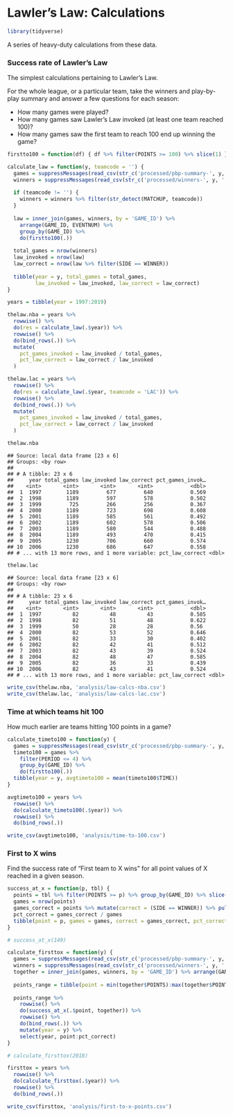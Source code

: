 Lawler’s Law: Calculations
================

``` r
library(tidyverse)
```

A series of heavy-duty calculations from these data.

### Success rate of Lawler’s Law

The simplest calculations pertaining to Lawler’s Law.

For the whole league, or a particular team, take the winners and
play-by-play summary and answer a few questions for each season:

  - How many games were played?
  - How many games saw Lawler’s Law invoked (at least one team reached
    100)?
  - How many games saw the first team to reach 100 end up winning the
    game?

<!-- end list -->

``` r
firstto100 = function(df) { df %>% filter(POINTS >= 100) %>% slice(1) }

calculate_law = function(y, teamcode = '') {
  games = suppressMessages(read_csv(str_c('processed/pbp-summary-', y, '.csv')))
  winners = suppressMessages(read_csv(str_c('processed/winners-', y, '.csv')))
  
  if (teamcode != '') {
    winners = winners %>% filter(str_detect(MATCHUP, teamcode))
  }
  
  law = inner_join(games, winners, by = 'GAME_ID') %>% 
    arrange(GAME_ID, EVENTNUM) %>% 
    group_by(GAME_ID) %>% 
    do(firstto100(.))
  
  total_games = nrow(winners)
  law_invoked = nrow(law)
  law_correct = nrow(law %>% filter(SIDE == WINNER))
  
  tibble(year = y, total_games = total_games,
         law_invoked = law_invoked, law_correct = law_correct)
}
```

``` r
years = tibble(year = 1997:2019)

thelaw.nba = years %>% 
  rowwise() %>% 
  do(res = calculate_law(.$year)) %>% 
  rowwise() %>% 
  do(bind_rows(.)) %>% 
  mutate(
    pct_games_invoked = law_invoked / total_games,
    pct_law_correct = law_correct / law_invoked
  )

thelaw.lac = years %>% 
  rowwise() %>% 
  do(res = calculate_law(.$year, teamcode = 'LAC')) %>% 
  rowwise() %>% 
  do(bind_rows(.)) %>% 
  mutate(
    pct_games_invoked = law_invoked / total_games,
    pct_law_correct = law_correct / law_invoked
  )
```

``` r
thelaw.nba
```

    ## Source: local data frame [23 x 6]
    ## Groups: <by row>
    ## 
    ## # A tibble: 23 x 6
    ##     year total_games law_invoked law_correct pct_games_invok…
    ##    <int>       <int>       <int>       <int>            <dbl>
    ##  1  1997        1189         677         640            0.569
    ##  2  1998        1189         597         578            0.502
    ##  3  1999         725         266         256            0.367
    ##  4  2000        1189         723         698            0.608
    ##  5  2001        1189         585         561            0.492
    ##  6  2002        1189         602         578            0.506
    ##  7  2003        1189         580         544            0.488
    ##  8  2004        1189         493         470            0.415
    ##  9  2005        1230         706         660            0.574
    ## 10  2006        1230         686         647            0.558
    ## # ... with 13 more rows, and 1 more variable: pct_law_correct <dbl>

``` r
thelaw.lac
```

    ## Source: local data frame [23 x 6]
    ## Groups: <by row>
    ## 
    ## # A tibble: 23 x 6
    ##     year total_games law_invoked law_correct pct_games_invok…
    ##    <int>       <int>       <int>       <int>            <dbl>
    ##  1  1997          82          48          43            0.585
    ##  2  1998          82          51          48            0.622
    ##  3  1999          50          28          28            0.56 
    ##  4  2000          82          53          52            0.646
    ##  5  2001          82          33          30            0.402
    ##  6  2002          82          42          41            0.512
    ##  7  2003          82          43          39            0.524
    ##  8  2004          82          48          47            0.585
    ##  9  2005          82          36          33            0.439
    ## 10  2006          82          43          41            0.524
    ## # ... with 13 more rows, and 1 more variable: pct_law_correct <dbl>

``` r
write_csv(thelaw.nba, 'analysis/law-calcs-nba.csv')
write_csv(thelaw.lac, 'analysis/law-calcs-lac.csv')
```

### Time at which teams hit 100

How much earlier are teams hitting 100 points in a game?

``` r
calculate_timeto100 = function(y) {
  games = suppressMessages(read_csv(str_c('processed/pbp-summary-', y, '.csv')))
  timeto100 = games %>% 
    filter(PERIOD <= 4) %>% 
    group_by(GAME_ID) %>% 
    do(firstto100(.))
  tibble(year = y, avgtimeto100 = mean(timeto100$TIME))
}
```

``` r
avgtimeto100 = years %>% 
  rowwise() %>% 
  do(calculate_timeto100(.$year)) %>% 
  rowwise() %>% 
  do(bind_rows(.))
```

``` r
write_csv(avgtimeto100, 'analysis/time-to-100.csv')
```

### First to X wins

Find the success rate of “First team to X wins” for all point values of
X reached in a given season.

``` r
success_at_x = function(p, tbl) {
  points = tbl %>% filter(POINTS >= p) %>% group_by(GAME_ID) %>% slice(1)
  games = nrow(points)
  games_correct = points %>% mutate(correct = (SIDE == WINNER)) %>% pull(correct) %>% sum()
  pct_correct = games_correct / games
  tibble(point = p, games = games, correct = games_correct, pct_correct = pct_correct)
}

# success_at_x(149)

calculate_firsttox = function(y) {
  games = suppressMessages(read_csv(str_c('processed/pbp-summary-', y, '.csv')))
  winners = suppressMessages(read_csv(str_c('processed/winners-', y, '.csv')))
  together = inner_join(games, winners, by = 'GAME_ID') %>% arrange(GAME_ID, EVENTNUM)
  
  points_range = tibble(point = min(together$POINTS):max(together$POINTS))
  
  points_range %>% 
    rowwise() %>% 
    do(success_at_x(.$point, together)) %>% 
    rowwise() %>% 
    do(bind_rows(.)) %>% 
    mutate(year = y) %>% 
    select(year, point:pct_correct)
}

# calculate_firsttox(2018)

firsttox = years %>% 
  rowwise() %>% 
  do(calculate_firsttox(.$year)) %>% 
  rowwise() %>% 
  do(bind_rows(.))
```

``` r
write_csv(firsttox, 'analysis/first-to-x-points.csv')
```
